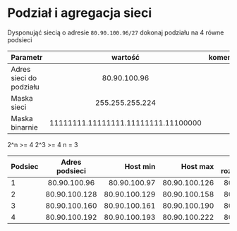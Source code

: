 # Podział i agregacja sieci

Dysponująć siecią o adresie ``80.90.100.96/27`` dokonaj podziału na 4 równe podsieci

| Parametr | wartość | komentarz(opcionalny) |
| ------------- |:-------------:| -----:|
| Adres sieci do podziału | 80.90.100.96 | | 
| Maska sieci  | 255.255.255.224 | |
| Maska binarnie  | 11111111.11111111.11111111.11100000 | |


2^n >= 4
2^3 >= 4
n = 3

| Podsiec   | Adres podsieci | Host min     | Host max      | Adres rozgłoszeniowy |
| -------------     |:-------------: | -----:       | -----:        | -----:    |
| 1         | 80.90.100.96 | 80.90.100.97| 80.90.100.126 | 80.90.100.127 |
| 2         | 80.90.100.128 | 80.90.100.129 | 80.90.100.158 | 80.90.100.159 |
| 3         | 80.90.100.160 | 80.90.100.161 | 80.90.100.190 | 80.90.100.191 |
| 4         | 80.90.100.192 | 80.90.100.193 | 80.90.100.222 | 80.90.100.223 |
